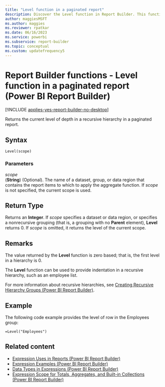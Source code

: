 ```yaml
---
title: "Level function in a paginated report"
description: Discover the Level function in Report Builder. This function returns the current level of depth in a recursive hierarchy in a paginated report.
author: maggiesMSFT
ms.author: maggies
ms.reviewer: rpatkar
ms.date: 06/16/2023
ms.service: powerbi
ms.subservice: report-builder
ms.topic: conceptual
ms.custom: updatefrequency5
---
```

# Report Builder functions - Level function in a paginated report (Power BI Report Builder)

[!INCLUDE [applies-yes-report-builder-no-desktop](../../includes/applies-yes-report-builder-no-desktop.md)]

  Returns the current level of depth in a recursive hierarchy in a paginated report.

## Syntax

```syntaxsql
Level(scope)
```

### Parameters

*scope*  
(**String**) (Optional). The name of a dataset, group, or data region that contains the report items to which to apply the aggregate function. If *scope* is not specified, the current scope is used.

## Return Type

Returns an **Integer**. If *scope* specifies a dataset or data region, or specifies a nonrecursive grouping (that is, a grouping with no **Parent** element), **Level** returns 0. If *scope* is omitted, it returns the level of the current scope.

## Remarks

The value returned by the **Level** function is zero based; that is, the first level in a hierarchy is 0.

The **Level** function can be used to provide indentation in a recursive hierarchy, such as an employee list.

For more information about recursive hierarchies, see [Creating Recursive Hierarchy Groups (Power BI Report Builder)](./creating-recursive-hierarchy-groups-report-builder.md).

## Example

The following code example provides the level of row in the Employees group:

```
=Level("Employees")
```

## Related content

- [Expression Uses in Reports (Power BI Report Builder)](./expression-uses-reports-report-builder.md)
- [Expression Examples (Power BI Report Builder)](./report-builder-expression-examples.md)
- [Data Types in Expressions (Power BI Report Builder)](./data-types-expressions-report-builder.md)
- [Expression Scope for Totals, Aggregates, and Built-in Collections (Power BI Report Builder)](./expression-scope-for-totals-aggregates-and-built-in-collections.md)
